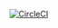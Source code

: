 [![CircleCI](https://circleci.com/gh/morfeush22/go-tx.svg?style=svg)](https://circleci.com/gh/morfeush22/go-tx)
